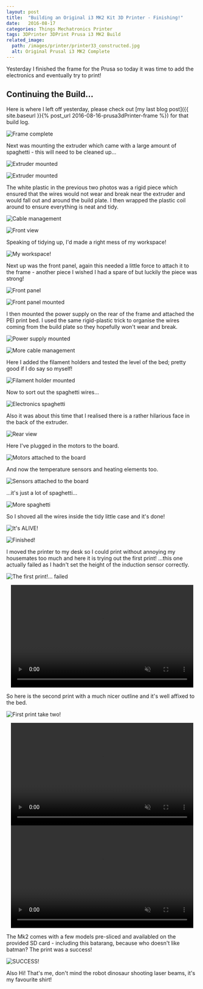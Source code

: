 ```yaml
---
layout: post
title:  "Building an Original i3 MK2 Kit 3D Printer - Finishing!"
date:   2016-08-17
categories: Things Mechatronics Printer
tags: 3DPrinter 3DPrint Prusa i3 MK2 Build
related_image: 
  path: /images/printer/printer33_constructed.jpg
  alt: Original Prusal i3 MK2 Complete
---
```


Yesterday I finished the frame for the Prusa so today it was time to add the electronics and eventually try to print!

<!--more-->

## Continuing the Build...

Here is where I left off yesterday, please check out [my last blog post]({{ site.baseurl }}{% post_url 2016-08-16-prusa3dPrinter-frame %}) for that build log.

![Frame complete](/images/printer/printer17_x_mounted.jpg)

Next was mounting the extruder which came with a large amount of spaghetti - this will need to be cleaned up...

![Extruder mounted](/images/printer/printer18_extruder_mounted.jpg)

![Extruder mounted](/images/printer/printer19_extruder_mounted.jpg)

The white plastic in the previous two photos was a rigid piece which ensured that the wires would not wear and break near the extruder and would fall out and around the build plate. I then wrapped the plastic coil around to ensure everything is neat and tidy.

![Cable management](/images/printer/printer20_cable_management.jpg)

![Front view](/images/printer/printer21_front_view.jpg)

Speaking of tidying up, I'd made a right mess of my workspace!

![My workspace!](/images/printer/printer22_workspace.jpg)

Next up was the front panel, again this needed a little force to attach it to the frame - another piece I wished I had a spare of but luckily the piece was strong!

![Front panel](/images/printer/printer23_front_panel.jpg)

![Front panel mounted](/images/printer/printer24_front_panel_mounted.jpg)

I then mounted the power supply on the rear of the frame and attached the PEI print bed. I used the same rigid-plastic trick to organise the wires coming from the build plate so they hopefully won't wear and break.

![Power supply mounted](/images/printer/printer25_power_mounted.jpg)

![More cable management](/images/printer/printer26_cable_management.jpg)

Here I added the filament holders and tested the level of the bed; pretty good if I do say so myself!

![Filament holder mounted](/images/printer/printer27_filament_mounted.jpg)

Now to sort out the spaghetti wires...

![Electronics spaghetti](/images/printer/printer28_electronics_spaghetti.jpg)

Also it was about this time that I realised there is a rather hilarious face in the back of the extruder.

![Rear view](/images/printer/printer29_electronics.jpg)

Here I've plugged in the motors to the board.

![Motors attached to the board](/images/printer/printer30_motors_attached.jpg)

And now the temperature sensors and heating elements too.

![Sensors attached to the board](/images/printer/printer31_sensors_attached.jpg)

...it's just a lot of spaghetti...

![More spaghetti](/images/printer/printer32_spaghetti.jpg)

So I shoved all the wires inside the tidy little case and it's done!

![It's ALIVE!](/images/printer/printer33_constructed.jpg)

![Finished!](/images/printer/printer34_constructed.jpg)

I moved the printer to my desk so I could print without annoying my housemates too much and here it is trying out the first print! ...this one actually failed as I hadn't set the height of the induction sensor correctly.

![The first print!... failed](/images/printer/printer35_first_print_failed.jpg)

<center>
    <video width="480" height="270" controls muted>
        <source src="{{ site.baseurl }}/images/printer/first_print_failed.mp4" type="video/mp4">
        First print... that failed
    </video>
</center>

So here is the second print with a much nicer outline and it's well affixed to the bed.

![First print take two!](/images/printer/printer36_first_print_take2.jpg)

<center>
    <video width="480" height="270" controls muted>
        <source src="{{ site.baseurl }}/images/printer/second_print_first_layer.mp4" type="video/mp4">
        Second Print's First Layer
    </video>
</center>

<center>
    <video width="480" height="270" controls muted>
        <source src="{{ site.baseurl }}/images/printer/second_print.mp4" type="video/mp4">
        Second print - success!
    </video>
</center>

The Mk2 comes with a few models pre-sliced and availabled on the provided SD card - including this batarang, because who doesn't like batman? The print was a success!

![SUCCESS!](/images/printer/printer37_first_print_done.jpg)

Also Hi! That's me, don't mind the robot dinosaur shooting laser beams, it's my favourite shirt!

[last-post]: 2016-02-18-rediscovering-the-blog

